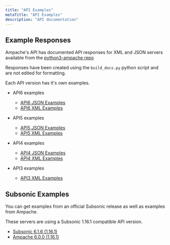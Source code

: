 ```yaml
---
title: "API Examples"
metaTitle: "API Examples"
description: "API documentation"
---
```


## Example Responses

Ampache's API has documented API responses for XML and JSON servers available from the [python3-ampache repo](https://github.com/ampache/python3-ampache)

Responses have been created using the ```build_docs.py``` python script and are not edited for formatting.

Each API version has it's own examples.

* API6 examples
  * [API6 JSON Examples](https://github.com/ampache/python3-ampache/tree/api6/docs/json-responses)
  * [API6 XML Examples](https://github.com/ampache/python3-ampache/tree/api6/docs/xml-responses)

* API5 examples
  * [API5 JSON Examples](https://github.com/ampache/python3-ampache/tree/api5/docs/json-responses)
  * [API5 XML Examples](https://github.com/ampache/python3-ampache/tree/api5/docs/xml-responses)

* API4 examples
  * [API4 JSON Examples](https://github.com/ampache/python3-ampache/tree/api4/docs/json-responses)
  * [API4 XML Examples](https://github.com/ampache/python3-ampache/tree/api4/docs/xml-responses)

* API3 examples
  * [API3 XML Examples](https://github.com/ampache/python3-ampache/tree/api3/docs/xml-responses)
  
## Subsonic Examples

You can get examples from an official Subsonic release as well as examples from Ampache.

These servers are using a Subsonic 1.16.1 compatible API version.

* [Subsonic 6.1.6 (1.16.1)](https://github.com/ampache/python3-ampache/tree/api6/docs/subsonic-6.1.6)
* [Ampache 6.0.0 (1.16.1)](https://github.com/ampache/python3-ampache/tree/api6/docs/ampache-subsonic)
